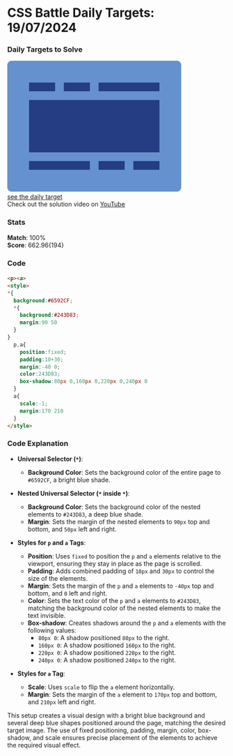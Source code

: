 # CSS Battle Daily Targets: 19/07/2024

### Daily Targets to Solve

![picture of daily target](./images/19.png)  
[see the daily target](https://cssbattle.dev/play/zqsEhghz74OQZxY841Mh)  
Check out the solution video on [YouTube](https://www.youtube.com/watch?v=UclNlBuKQQ0)

### Stats

**Match**: 100%  
**Score**: 662.96{194}

### Code

```html
<p><a>
<style>
*{
  background:#6592CF;
  *{
    background:#243D83;
    margin:90 50
  }
}
  p,a{
    position:fixed;
    padding:10+30;
    margin:-40 0;
    color:243D83;
    box-shadow:80px 0,160px 0,220px 0,240px 0
  }
  a{
    scale:-1;
    margin:170 210
  }
</style>
```

### Code Explanation

- **Universal Selector (`*`)**:
  - **Background Color**: Sets the background color of the entire page to `#6592CF`, a bright blue shade.

- **Nested Universal Selector (`*` inside `*`)**:
  - **Background Color**: Sets the background color of the nested elements to `#243D83`, a deep blue shade.
  - **Margin**: Sets the margin of the nested elements to `90px` top and bottom, and `50px` left and right.

- **Styles for `p` and `a` Tags**:
  - **Position**: Uses `fixed` to position the `p` and `a` elements relative to the viewport, ensuring they stay in place as the page is scrolled.
  - **Padding**: Adds combined padding of `10px` and `30px` to control the size of the elements.
  - **Margin**: Sets the margin of the `p` and `a` elements to `-40px` top and bottom, and `0` left and right.
  - **Color**: Sets the text color of the `p` and `a` elements to `#243D83`, matching the background color of the nested elements to make the text invisible.
  - **Box-shadow**: Creates shadows around the `p` and `a` elements with the following values:
    - `80px 0`: A shadow positioned `80px` to the right.
    - `160px 0`: A shadow positioned `160px` to the right.
    - `220px 0`: A shadow positioned `220px` to the right.
    - `240px 0`: A shadow positioned `240px` to the right.

- **Styles for `a` Tag**:
  - **Scale**: Uses `scale` to flip the `a` element horizontally.
  - **Margin**: Sets the margin of the `a` element to `170px` top and bottom, and `210px` left and right.

This setup creates a visual design with a bright blue background and several deep blue shapes positioned around the page, matching the desired target image. The use of fixed positioning, padding, margin, color, box-shadow, and scale ensures precise placement of the elements to achieve the required visual effect.